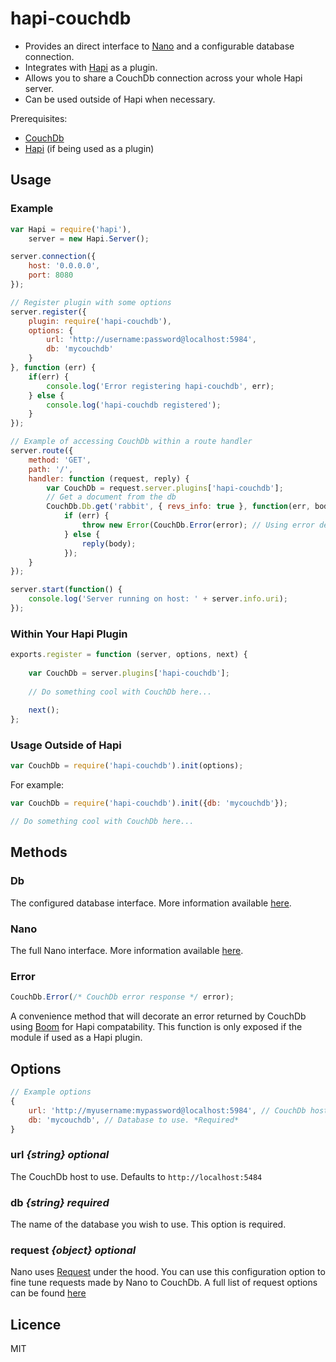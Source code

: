 hapi-couchdb
=============

* Provides an direct interface to [Nano](https://github.com/dscape/nano) and a configurable database connection. 
* Integrates with [Hapi](https://github.com/hapijs/hapi) as a plugin.
* Allows you to share a CouchDb connection across your whole Hapi server.
* Can be used outside of Hapi when necessary. 

Prerequisites:

* [CouchDb](https://couchdb.apache.org/)
* [Hapi](https://github.com/hapijs/hapi) (if being used as a plugin)

## Usage

### Example

```javascript
var Hapi = require('hapi'),
    server = new Hapi.Server();

server.connection({
    host: '0.0.0.0',
    port: 8080
});

// Register plugin with some options
server.register({
    plugin: require('hapi-couchdb'),
    options: {
        url: 'http://username:password@localhost:5984',
        db: 'mycouchdb'
    }
}, function (err) {
    if(err) {
        console.log('Error registering hapi-couchdb', err);
    } else {
        console.log('hapi-couchdb registered');
    }
});

// Example of accessing CouchDb within a route handler
server.route({
    method: 'GET',
    path: '/',
    handler: function (request, reply) {
        var CouchDb = request.server.plugins['hapi-couchdb'];
        // Get a document from the db
        CouchDb.Db.get('rabbit', { revs_info: true }, function(err, body) {
            if (err) {
                throw new Error(CouchDb.Error(error); // Using error decoration convenience method
            } else {
                reply(body);
            });
    }
});

server.start(function() {
    console.log('Server running on host: ' + server.info.uri);
});
```

### Within Your Hapi Plugin

```javascript
exports.register = function (server, options, next) {
    
    var CouchDb = server.plugins['hapi-couchdb'];
    
    // Do something cool with CouchDb here...
    
    next();
};
```

### Usage Outside of Hapi

```javascript 
var CouchDb = require('hapi-couchdb').init(options);
```
For example:
```javascript
var CouchDb = require('hapi-couchdb').init({db: 'mycouchdb'});

// Do something cool with CouchDb here...
```

## Methods

### Db

The configured database interface. More information available [here](https://github.com/dscape/nano#document-functions).

### Nano

The full Nano interface. More information available [here](https://github.com/dscape/nano#database-functions).

### Error

```javascript
CouchDb.Error(/* CouchDb error response */ error);
```
A convenience method that will decorate an error returned by CouchDb using [Boom](https://github.com/hapijs/boom#wraperror-statuscode-message) for Hapi compatability. This function is only exposed if the module if used as a Hapi plugin. 

## Options

```javascript
// Example options
{
    url: 'http://myusername:mypassword@localhost:5984', // CouchDb host
    db: 'mycouchdb', // Database to use. *Required*
}
```

### url *{string} optional*

The CouchDb host to use. Defaults to ```http://localhost:5484```

### db *{string} required*

The name of the database you wish to use. This option is required.

### request *{object} optional*

Nano uses [Request](https://github.com/request/request) under the hood. You can use this configuration option to fine tune requests made by Nano to CouchDb. A full list of request options can be found [here](https://github.com/request/request#requestoptions-callback)

## Licence
MIT
